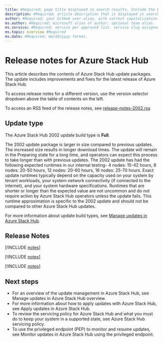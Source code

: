 ```yaml
---
title: #Required; page title displayed in search results. Include the brand.
description: #Required; article description that is displayed in search results.
author: #Required; your GitHub user alias, with correct capitalization.
ms.author: #Required; microsoft alias of author; optional team alias.
ms.service: #Required; service per approved list. service slug assigned to your service by ACOM.
ms.topic: overview #Required
ms.date: #Required; mm/dd/yyyy format.
---
```


# Release notes for Azure Stack Hub

This article describes the contents of Azure Stack Hub update packages. The update includes improvements and fixes for the latest release of Azure Stack Hub.

To access release notes for a different version, use the version selector dropdown above the table of contents on the left.

To access an RSS feed of the release notes, see [release-notes-2002.rss](/RSS/release-note-2002.rss)

## Update type

The Azure Stack Hub 2002 update build type is **Full**.

The 2002 update package is larger in size compared to previous updates. The increased size results in longer download times. The update will remain in the Preparing state for a long time, and operators can expect this process to take longer than with previous updates. The 2002 update has had the following expected runtimes in our internal testing- 4 nodes: 15-42 hours, 8 nodes: 20-50 hours, 12 nodes: 20-60 hours, 16 nodes: 25-70 hours. Exact update runtimes typically depend on the capacity used on your system by tenant workloads, your system network connectivity (if connected to the internet), and your system hardware specifications. Runtimes that are shorter or longer than the expected value are not uncommon and do not require action by Azure Stack Hub operators unless the update fails. This runtime approximation is specific to the 2002 update and should not be compared to other Azure Stack Hub updates.

For more information about update build types, see [Manage updates in Azure Stack Hub](https://docs.microsoft.com/azure-stack/operator/azure-stack-updates?view=azs-2002).

## Release Notes

[!INCLUDE [notes](../includes/rel-note-01.md)]

[!INCLUDE [notes](../includes/rel-note-02.md)]

[!INCLUDE [notes](../includes/rel-note-03.md)]

## Next steps

- For an overview of the update management in Azure Stack Hub, see Manage updates in Azure Stack Hub overview.
- For more information about how to apply updates with Azure Stack Hub, see Apply updates in Azure Stack Hub.
- To review the servicing policy for Azure Stack Hub and what you must do to keep your system in a supported state, see Azure Stack Hub servicing policy.
- To use the privileged endpoint (PEP) to monitor and resume updates, see Monitor updates in Azure Stack Hub using the privileged endpoint.